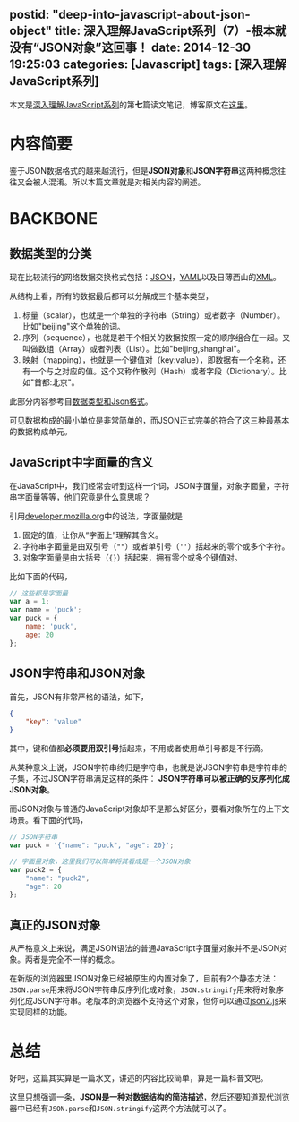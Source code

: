 postid: "deep-into-javascript-about-json-object"
title: 深入理解JavaScript系列（7）-根本就没有“JSON对象”这回事！
date: 2014-12-30 19:25:03
categories: [Javascript]
tags: [深入理解JavaScript系列]
---

本文是[深入理解JavaScript系列](http://blog.gejiawen.com/2014/11/13/deep-into-javascript-series/)的第**七**篇读文笔记，博客原文在[这里](http://www.cnblogs.com/TomXu/archive/2012/01/11/2311956.html)。

# 内容简要

鉴于JSON数据格式的越来越流行，但是**JSON对象**和**JSON字符串**这两种概念往往又会被人混淆。所以本篇文章就是对相关内容的阐述。

# BACKBONE

## 数据类型的分类

现在比较流行的网络数据交换格式包括：[JSON](http://www.json.org/json-zh.html)，[YAML](http://www.yaml.org/)以及日薄西山的[XML](http://en.wikipedia.org/wiki/XML)。

从结构上看，所有的数据最后都可以分解成三个基本类型，

1. 标量（scalar），也就是一个单独的字符串（String）或者数字（Number）。比如"beijing"这个单独的词。
2. 序列（sequence），也就是若干个相关的数据按照一定的顺序组合在一起。又叫做数组（Array）或者列表（List）。比如"beijing,shanghai"。
3. 映射（mapping），也就是一个键值对（key:value），即数据有一个名称，还有一个与之对应的值。这个又称作散列（Hash）或者字段（Dictionary）。比如"首都:北京"。

此部分内容参考自[数据类型和Json格式](http://www.ruanyifeng.com/blog/2009/05/data_types_and_json.html)。

可见数据构成的最小单位是非常简单的，而JSON正式完美的符合了这三种最基本的数据构成单元。

## JavaScript中字面量的含义

在JavaScript中，我们经常会听到这样一个词，JSON字面量，对象字面量，字符串字面量等等，他们究竟是什么意思呢？

引用[developer.mozilla.org](https://developer.mozilla.org/en-US/docs/Web/JavaScript/Guide)中的说法，字面量就是

1. 固定的值，让你从“字面上”理解其含义。
2. 字符串字面量是由双引号（`""`）或者单引号（`''`）括起来的零个或多个字符。
3. 对象字面量是由大括号（`{}`）括起来，拥有零个或多个键值对。

比如下面的代码，

```javascript
// 这些都是字面量
var a = 1;
var name = 'puck';
var puck = {
    name: 'puck',
    age: 20
};
```

## JSON字符串和JSON对象

首先，JSON有非常严格的语法，如下，

```json
{
    "key": "value"
}
```

其中，键和值都**必须要用双引号**括起来，不用或者使用单引号都是不行滴。

从某种意义上说，JSON字符串终归是字符串，也就是说JSON字符串是字符串的子集，不过JSON字符串满足这样的条件： **JSON字符串可以被正确的反序列化成JSON对象**。

而JSON对象与普通的JavaScript对象却不是那么好区分，要看对象所在的上下文场景。看下面的代码，

```javascript
// JSON字符串
var puck = '{"name": "puck", "age": 20}';

// 字面量对象，这里我们可以简单将其看成是一个JSON对象
var puck2 = {
    "name": "puck2",
    "age": 20
};
```

## 真正的JSON对象

从严格意义上来说，满足JSON语法的普通JavaScript字面量对象并不是JSON对象。两者是完全不一样的概念。

在新版的浏览器里JSON对象已经被原生的内置对象了，目前有2个静态方法：`JSON.parse`用来将JSON字符串反序列化成对象，`JSON.stringify`用来将对象序列化成JSON字符串。老版本的浏览器不支持这个对象，但你可以通过[json2.js](http://json.org/)来实现同样的功能。

# 总结

好吧，这篇其实算是一篇水文，讲述的内容比较简单，算是一篇科普文吧。

这里只想强调一条，**JSON是一种对数据结构的简洁描述**，然后还要知道现代浏览器中已经有`JSON.parse`和`JSON.stringify`这两个方法就可以了。

